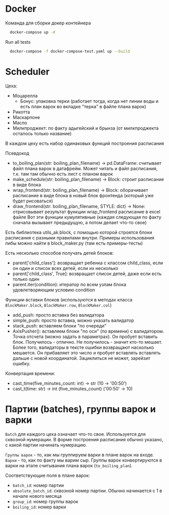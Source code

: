 # Docker 

Команда для сборки докер контейнера
```sh
  docker-compose up -d
```

Run all tests
```sh
  docker-compose -f docker-compose-test.yaml up --build
```

# Scheduler 

Цеха: 
- Моцарелла
  - Бонус: упаковка терки (работает тогда, когда нет линии воды и есть план варок во вкладке "терка" в файле плана варок)
- Рикотта
- Маскарпоне 
- Масло
- Милкпроджект: по факту адыгейский и брынза (от милкпроджекта осталось только название)

В каждом цеху есть набор одинаковых функций построения расписания

Псевдокод
- to_boiling_plan(str: boiling_plan_filename) -> pd.DataFrame: считывает файл плана варок в датафрейм. Может читать и файл расписания, т.к. там там обычно есть лист с планом варок 
- make_schedule(str: boiling_plan_filename) -> Block: строит расписание в виде блока
- wrap_frontend(str: boiling_plan_filename) -> Block: оборачивает расписание в виде блока в новый блок фронтенда (который уже будет рисоваться)
- draw_frontend(str: boiling_plan_filename, STYLE: dict) -> None: отрисовывает результат функции wrap_frontend расписание в excel файле
Вот эти функции кумулятивные (каждая следующая по факту сначала вызывает предыдущую, а потом делает что-то свое)

Есть библиотека utils_ak.block, с помощью которой строятся блоки расписания с разными правилами внутри. Примеры использования либы можно найти в block_maker.py (там есть примеры-тесты)

Есть несколько способов получать детей блоков: 
- parent['child_class']: возвращает ребенка с классом child_class, если он один и список всех детей, если их несколько 
- parent['child_class', True]: возвращает список детей, даже если есть только один
- parent.iter(condition): итератор по всем узлам блока удовлетворяющим условию condition

Функции вставки блоков (используются в методах класса `BlockMaker.block`, `BlockMaker.row`, `BlockMaker.col`) 
- add_push: просто вставка без валидатора
- simple_push: просто вставка, можно указать валидатор
- stack_push: вставляем блоки "по очереди" 
- AxisPusher(): вставляем блоки "по оси" (по времени) с валидатором. Точка отсчета (можно задать в параметрах). Он пробует вставить блок. Получилось - отлично. Не получилось - значит кто-то мешает. Более того, валидаторы в тексте ошибки возвращают насколько мешается. Он прибавляет это число и пробует вставлять вставлять дальше с новой координатой. Зациклиться не может, зарейзит ошибку.

Конвертация времени: 
- cast_time(five_minutes_count: int) -> str (10 -> '00:50')
- cast_t(time: str) -> int (five_minutes_count) ('00:50' -> 10)

# Партии (batches), группы варок и варки 

```Batch``` для каждого цеха означает что-то свое. Используется для сквозной нумерации. В форме построения расписания обычно указано, с какой партии начинать нумерацию. 

`Группы варок` - то, как мы группируем варки в плане варок на входе. 
`Варки` - то, как по факту мы варим сыр. 
Группы варок конвертируются в варки на этапе считывания плана варок (`to_boiling_plan`).

Соответствующие поля в плане варок:
- `batch_id`: номер партии
- `absolute_batch_id`: сквозной номер партии. Обычно начинается с 1 в начале нового месяца
- `group_id`: номер группы варок
- `boiling_id`: номер варки